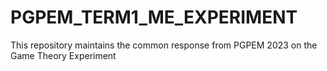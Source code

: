 # PGPEM_TERM1_ME_EXPERIMENT
This repository maintains the common response from PGPEM 2023 on the Game Theory Experiment
